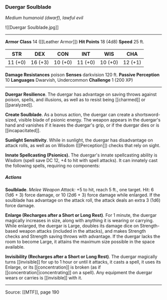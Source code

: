 ### Duergar Soulblade
_Medium humanoid (dwarf), lawful evil_

![[Duergar Soulblade.jpg]]




---

**Armor Class** 14 ([[Leather Armor]])
**Hit Points** 18 (4d8)
**Speed** 25 ft.

| STR     | DEX     | CON     | INT     | WIS     | CHA     |
|---------|---------|---------|---------|---------|---------|
| 11 (+0) | 16 (+3) | 10 (+0) | 11 (+0) | 10 (+0) | 12 (+1) |

**Damage Resistances** poison
**Senses** darkvision 120 ft.
**Passive Perception** 10
**Languages** Dwarvish, Undercommon
**Challenge** 1 (200 XP)

---

**Duergar Resilience**. The duergar has advantage on saving throws against poison, spells, and illusions, as well as to resist being [[charmed]] or [[paralyzed]].

**Create Soulblade**. As a bonus action, the duergar can create a shortsword-sized, visible blade of psionic energy. The weapon appears in the duergar's hand and vanishes if it leaves the duergar's grip, or if the duergar dies or is [[incapacitated]].

**Sunlight Sensitivity**. While in sunlight, the duergar has disadvantage on attack rolls, as well as on Wisdom ([[Perception]]) checks that rely on sight.

**Innate Spellcasting (Psionics).** The duergar's innate spellcasting ability is Wisdom (spell save DC 12, +4 to hit with spell attacks). It can innately cast the following spells, requiring no components:

##### Actions
**Soulblade**. _Melee Weapon Attack:_ +5 to hit, reach 5 ft., one target. Hit: 6 (1d6 + 3) force damage, or 10 (2d6 + 3) force damage while enlarged. If the soulblade has advantage on the attack roll, the attack deals an extra 3 (1d6) force damage.

**Enlarge (Recharges after a Short or Long Rest)**. For 1 minute, the duergar magically increases in size, along with anything it is wearing or carrying. While enlarged, the duergar is Large, doubles its damage dice on Strength-based weapon attacks (included in the attacks), and makes Strength checks and Strength saving throws with advantage. If the duergar lacks the room to become Large, it attains the maximum size possible in the space available.

**Invisibility (Recharges after a Short or Long Rest)**. The duergar magically turns [[invisible]] for up to 1 hour or until it attacks, it casts a spell, it uses its Enlarge, or its [[concentration]] is broken (as if [[concentration||concentrating]] on a spell). Any equipment the duergar wears or carries is [[invisible]] with it.


---

Source: [[MTF]], page 190